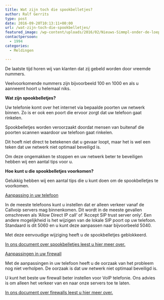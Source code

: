 ```yaml
---
title: Wat zijn toch die spookbelletjes?
author: Ralf Gerrits
type: post
date: 2016-09-20T10:13:11+00:00
url: /wat-zijn-toch-die-spookbelletjes/
featured_image: /wp-content/uploads/2016/02/Nieuws-Simmpl-onder-de-loep-200x76.png
contactpersoon:
  - 1994
categories:
  - Meldingen

---
```

De laatste tijd horen wij van klanten dat zij gebeld worden door vreemde nummers.
  
Veelvoorkomende nummers zijn bijvoorbeeld 100 en 1000 en als u aanneemt hoort u helemaal niks. 

<!--more-->

**Wat zijn spookbelletjes?**

Uw telefonie komt over het internet via bepaalde poorten uw netwerk binnen. Zo is er ook een poort die ervoor zorgt dat uw telefoon gaat rinkelen.
  
Spookbelletjes worden veroorzaakt doordat mensen van buitenaf die poorten scannen waardoor uw telefoon gaat rinkelen.
  
Dit hoeft niet direct te betekenen dat u gevaar loopt, maar het is wel een teken dat uw netwerk niet optimaal beveiligd is.
  
Om deze ongemakken te stoppen en uw netwerk beter te beveiligen hebben wij een aantal tips voor u. 

**Hoe kunt u die spookbelletjes voorkomen?**

Gelukkig hebben wij een aantal tips die u kunt doen om de spookbelletjes te voorkomen. 

<u>Aanpassing in uw telefoon</u>

In de meeste telefoons kunt u instellen dat er alleen verkeer vanaf de Callvoip servers mag binnenkomen. Dit wordt in de meeste gevallen omschreven als &#8216;Allow Direct IP call&#8217; of &#8216;Accept SIP trust server only&#8217;. Een andere mogelijkheid is het wijzigen van de lokale SIP poort op uw telefoon. Standaard is dit 5060 en u kunt deze aanpassen naar bijvoorbeeld 5040.
  
Met deze eenvoudige wijziging heeft u de spookbelletjes geblokkeerd.
  
<a href="http://www.simmpl.nl/downloads/Simmpl_technote_voorkomen_spookbelletjes.pdf" target="_blank">In ons document over spookbelletjes leest u hier meer over.</a> 

<u>Aanpassingen in uw firewall</u>

Met de aanpassingen in uw telefoon heeft u de oorzaak van het probleem nog niet verholpen. De oorzaak is dat uw netwerk niet optimaal beveiligd is.
  
U kunt het beste uw firewall beter instellen voor VoIP telefonie. Ons advies is om alleen het verkeer van en naar onze servers toe te laten.
  
<a href="http://www.simmpl.nl/downloads/Simmpl_Router-en-Firewall-Issues.pdf" target="_blank">In ons document over firewalls leest u hier meer over.</a>